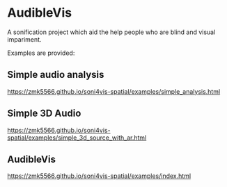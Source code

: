 # AudibleVis

A sonification project which aid the help people who are blind and visual impariment.

Examples are provided:

## Simple audio analysis

https://zmk5566.github.io/soni4vis-spatial/examples/simple_analysis.html

## Simple 3D Audio 

https://zmk5566.github.io/soni4vis-spatial/examples/simple_3d_source_with_ar.html 

## AudibleVis

https://zmk5566.github.io/soni4vis-spatial/examples/index.html 

